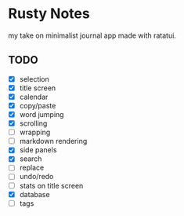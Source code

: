 # Rusty Notes
my take on minimalist journal app made with ratatui.
## TODO
- [x] selection
- [x] title screen
- [x] calendar
- [x] copy/paste
- [x] word jumping
- [x] scrolling
- [ ] wrapping
- [ ] markdown rendering
- [x] side panels
- [x] search
- [ ] replace
- [ ] undo/redo
- [ ] stats on title screen
- [x] database
- [ ] tags
